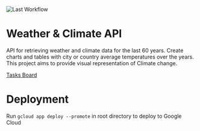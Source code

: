 ![Last Workflow](https://github.com/kamentr/java-course/actions/workflows/gradle.yml/badge.svg)

# Weather & Climate API

API for retrieving weather and climate data for the last 60 years. 
Create charts and tables with city or country average temperatures over the years. 
This project aims to provide visual representation of Climate change. 

[Tasks Board](https://github.com/users/kamentr/projects/1/views/1)

# Deployment
Run ```gcloud app deploy --promote``` in root directory to deploy to Google Cloud